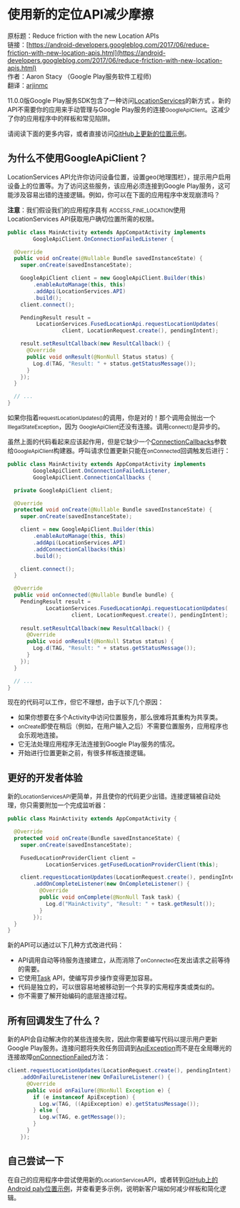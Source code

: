 # 使用新的定位API减少摩擦

原标题：Reduce friction with the new Location APIs  
链接：[https://android-developers.googleblog.com/2017/06/reduce-friction-with-new-location-apis.html](https://android-developers.googleblog.com/2017/06/reduce-friction-with-new-location-apis.html)  
作者：Aaron Stacy （Google Play服务软件工程师)  
翻译：[arjinmc](https://github.com/arjinmc)  

11.0.0版Google Play服务SDK包含了一种访问[LocationServices](https://developers.google.com/android/reference/com/google/android/gms/location/LocationServices)的新方式 。新的API不需要你的应用来手动管理与Google Play服务的连接<small>GoogleApiClient</small>。这减少了你的应用程序中的样板和常见陷阱。

请阅读下面的更多内容，或者直接访问[GitHub上更新的位置示例](https://github.com/googlesamples/android-play-location)。

## 为什么不使用GoogleApiClient？

LocationServices API允许你访问设备位置，设置geo(地理围栏），提示用户启用设备上的位置等。为了访问这些服务，该应用必须连接到Google Play服务，这可能涉及容易出错的连接逻辑。例如，你可以在下面的应用程序中发现崩溃吗？

<strong>注意</strong>：我们假设我们的应用程序具有 <small>ACCESS_FINE_LOCATION</small>使用LocationServices API获取用户确切位置所需的权限。

```java
public class MainActivity extends AppCompatActivity implements
        GoogleApiClient.OnConnectionFailedListener {

  @Override
  public void onCreate(@Nullable Bundle savedInstanceState) {
    super.onCreate(savedInstanceState);

    GoogleApiClient client = new GoogleApiClient.Builder(this)
        .enableAutoManage(this, this)
        .addApi(LocationServices.API)
        .build();
    client.connect();

    PendingResult result = 
         LocationServices.FusedLocationApi.requestLocationUpdates(
                 client, LocationRequest.create(), pendingIntent);

    result.setResultCallback(new ResultCallback() {
      @Override
      public void onResult(@NonNull Status status) {
        Log.d(TAG, "Result: " + status.getStatusMessage());
      }
    });
  }

  // ...
}
```

如果你指着<small>requestLocationUpdates()</small>的调用，你是对的！那个调用会抛出一个<small>IllegalStateException</small>，因为 <small>GoogleApiClient</small>还没有连接。调用<small>connect()</small>是异步的。

虽然上面的代码看起来应该起作用，但是它缺少一个[ConnectionCallbacks](https://developers.google.com/android/reference/com/google/android/gms/common/api/GoogleApiClient.ConnectionCallbacks)参数给<small>GoogleApiClient</small>构建器。呼叫请求位置更新只能在<small>onConnected</small>回调触发后进行：

```java
public class MainActivity extends AppCompatActivity implements 
        GoogleApiClient.OnConnectionFailedListener,
        GoogleApiClient.ConnectionCallbacks {

  private GoogleApiClient client;

  @Override
  protected void onCreate(@Nullable Bundle savedInstanceState) {
    super.onCreate(savedInstanceState);

    client = new GoogleApiClient.Builder(this)
        .enableAutoManage(this, this)
        .addApi(LocationServices.API)
        .addConnectionCallbacks(this)
        .build();

    client.connect();
  }

  @Override
  public void onConnected(@Nullable Bundle bundle) {
    PendingResult result = 
            LocationServices.FusedLocationApi.requestLocationUpdates(
                    client, LocationRequest.create(), pendingIntent);
    
    result.setResultCallback(new ResultCallback() {
      @Override
      public void onResult(@NonNull Status status) {
        Log.d(TAG, "Result: " + status.getStatusMessage());
      }
    });
  }

  // ...
}
```

现在的代码可以工作，但它不理想，由于以下几个原因：

* 如果你想要在多个Activity中访问位置服务，那么很难将其重构为共享类。
* <small>onCreate</small>即使在稍后（例如，在用户输入之后）不需要位置服务，应用程序也会乐观地连接。
* 它无法处理应用程序无法连接到Google Play服务的情况。
* 开始进行位置更新之前，有很多样板连接逻辑。

## 更好的开发者体验

新的<small>LocationServicesAPI</small>更简单，并且使你的代码更少出错。连接逻辑被自动处理，你只需要附加一个完成监听器：

```java
public class MainActivity extends AppCompatActivity {

  @Override
  protected void onCreate(Bundle savedInstanceState) {
    super.onCreate(savedInstanceState);

    FusedLocationProviderClient client =
            LocationServices.getFusedLocationProviderClient(this);

    client.requestLocationUpdates(LocationRequest.create(), pendingIntent)
        .addOnCompleteListener(new OnCompleteListener() {
          @Override
          public void onComplete(@NonNull Task task) {
            Log.d("MainActivity", "Result: " + task.getResult());
          }
        });
  }
}
```

新的API可以通过以下几种方式改进代码：

* API调用自动等待服务连接建立，从而消除了<small>onConnected</small>在发出请求之前等待的需要。
* 它使用[Task](https://firebase.googleblog.com/2016/09/become-a-firebase-taskmaster-part-1.html) API，使编写异步操作变得更加容易。
* 代码是独立的，可以很容易地被移动到一个共享的实用程序类或类似的。
* 你不需要了解开始编码的底层连接过程。

## 所有回调发生了什么？

新的API会自动解决你的某些连接失败，因此你需要编写代码以提示用户更新Google Play服务。连接问题将失败任务回调到[ApiException](https://developers.google.com/android/reference/com/google/android/gms/common/api/ApiException)而不是在全局曝光的连接故障[onConnectionFailed](https://developers.google.com/android/reference/com/google/android/gms/common/api/GoogleApiClient.OnConnectionFailedListener.html#onConnectionFailed\(com.google.android.gms.common.ConnectionResult\))方法：

```java
client.requestLocationUpdates(LocationRequest.create(), pendingIntent)
    .addOnFailureListener(new OnFailureListener() {
      @Override
      public void onFailure(@NonNull Exception e) {
        if (e instanceof ApiException) {
          Log.w(TAG, ((ApiException) e).getStatusMessage());
        } else {
          Log.w(TAG, e.getMessage());
        }
      }
    });
```

## 自己尝试一下

在自己的应用程序中尝试使用新的<small>LocationServices</small>API，或者转到[GitHub上的Android paly位置示例](https://github.com/googlesamples/android-play-location)，并查看更多示例，说明新客户端如何减少样板和简化逻辑。

